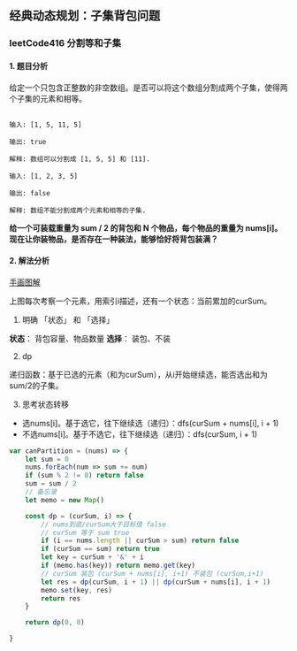 ## 经典动态规划：子集背包问题

### leetCode416 分割等和子集

#### 1. 题目分析

给定一个只包含正整数的非空数组。是否可以将这个数组分割成两个子集，使得两个子集的元素和相等。

``` 

输入: [1, 5, 11, 5]

输出: true

解释: 数组可以分割成 [1, 5, 5] 和 [11].

输入: [1, 2, 3, 5]

输出: false

解释: 数组不能分割成两个元素和相等的子集.

```

**给一个可装载重量为 sum / 2 的背包和 N 个物品，每个物品的重量为 nums[i]。现在让你装物品，是否存在一种装法，能够恰好将背包装满？**

#### 2. 解法分析

[手画图解](../../img/动态规划-01背包.png)

上图每次考察一个元素，用索引i描述，还有一个状态：当前累加的curSum。

1. 明确 「状态」 和 「选择」

**状态**： 背包容量、物品数量
**选择**： 装包、不装

2. dp

递归函数：基于已选的元素（和为curSum），从i开始继续选，能否选出和为sum/2的子集。

3. 思考状态转移

* 选nums[i]。基于选它，往下继续选（递归）：dfs(curSum + nums[i], i + 1)
* 不选nums[i]。基于不选它，往下继续选（递归）：dfs(curSum, i + 1)

``` js
var canPartition = (nums) => {
    let sum = 0
    nums.forEach(num => sum += num)
    if (sum % 2 != 0) return false
    sum = sum / 2
    // 备忘录
    let memo = new Map()

    const dp = (curSum, i) => {
        // nums到底/curSum大于目标值 false
        // curSum 等于 sum true
        if (i == nums.length || curSum > sum) return false
        if (curSum == sum) return true
        let key = curSum + '&' + i
        if (memo.has(key)) return memo.get(key)
        // curSum 装包 (curSum + nums[i], i+1) 不装包 (curSum,i+1)
        let res = dp(curSum, i + 1) || dp(curSum + nums[i], i + 1)
        memo.set(key, res)
        return res
    }

    return dp(0, 0)

}
```
